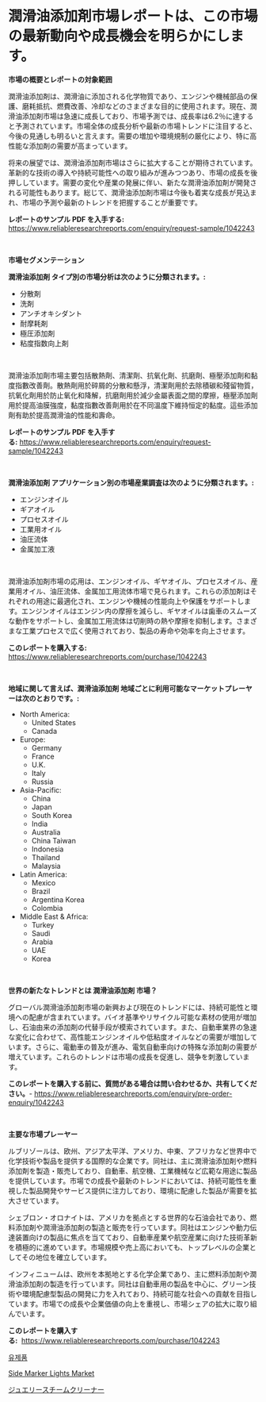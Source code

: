 <p><h1>潤滑油添加剤市場レポートは、この市場の最新動向や成長機会を明らかにします。</h1></p><p><strong>市場の概要とレポートの対象範囲</strong></p>
<p><p>潤滑油添加剤は、潤滑油に添加される化学物質であり、エンジンや機械部品の保護、磨耗抵抗、燃費改善、冷却などのさまざまな目的に使用されます。現在、潤滑油添加剤市場は急速に成長しており、市場予測では、成長率は6.2％に達すると予測されています。市場全体の成長分析や最新の市場トレンドに注目すると、今後の見通しも明るいと言えます。需要の増加や環境規制の厳化により、特に高性能な添加剤の需要が高まっています。</p><p>将来の展望では、潤滑油添加剤市場はさらに拡大することが期待されています。革新的な技術の導入や持続可能性への取り組みが進みつつあり、市場の成長を後押ししています。需要の変化や産業の発展に伴い、新たな潤滑油添加剤が開発される可能性もあります。総じて、潤滑油添加剤市場は今後も着実な成長が見込まれ、市場の予測や最新のトレンドを把握することが重要です。</p></p>
<p><strong>レポートのサンプル PDF を入手する:</strong> <a href="https://www.reliableresearchreports.com/enquiry/request-sample/1042243">https://www.reliableresearchreports.com/enquiry/request-sample/1042243</a></p>
<p>&nbsp;</p>
<p><strong>市場セグメンテーション</strong></p>
<p><strong>潤滑油添加剤 タイプ別の市場分析は次のように分類されます。:</strong></p>
<p><ul><li>分散剤</li><li>洗剤</li><li>アンチオキシダント</li><li>耐摩耗剤</li><li>極圧添加剤</li><li>粘度指数向上剤</li></ul></p>
<p>&nbsp;</p>
<p><p>潤滑油添加劑市場主要包括散熱劑、清潔劑、抗氧化劑、抗磨劑、極壓添加劑和黏度指數改善劑。散熱劑用於碎屑的分散和懸浮，清潔劑用於去除積碳和殘留物質，抗氧化劑用於防止氧化和降解，抗磨劑用於減少金屬表面之間的摩擦，極壓添加劑用於提高油膜強度，黏度指數改善劑用於在不同溫度下維持恒定的黏度。這些添加劑有助於提高潤滑油的性能和壽命。</p></p>
<p><strong>レポートのサンプル PDF を入手する:</strong>&nbsp;<a href="https://www.reliableresearchreports.com/enquiry/request-sample/1042243">https://www.reliableresearchreports.com/enquiry/request-sample/1042243</a></p>
<p>&nbsp;</p>
<p><strong> 潤滑油添加剤 アプリケーション別の市場産業調査は次のように分類されます。:</strong></p>
<p><ul><li>エンジンオイル</li><li>ギアオイル</li><li>プロセスオイル</li><li>工業用オイル</li><li>油圧流体</li><li>金属加工液</li></ul></p>
<p>&nbsp;</p>
<p><p>潤滑油添加剤市場の応用は、エンジンオイル、ギヤオイル、プロセスオイル、産業用オイル、油圧流体、金属加工用流体市場で見られます。これらの添加剤はそれぞれの用途に最適化され、エンジンや機械の性能向上や保護をサポートします。エンジンオイルはエンジン内の摩擦を減らし、ギヤオイルは歯車のスムーズな動作をサポートし、金属加工用流体は切削時の熱や摩擦を抑制します。さまざまな工業プロセスで広く使用されており、製品の寿命や効率を向上させます。</p></p>
<p><strong>このレポートを購入する:</strong>&nbsp; <a href="https://www.reliableresearchreports.com/purchase/1042243">https://www.reliableresearchreports.com/purchase/1042243</a></p>
<p>&nbsp;</p>
<p><strong>地域に関して言えば、潤滑油添加剤 地域ごとに利用可能なマーケットプレーヤーは次のとおりです。:</strong></p>
<p><ul>
    <li>
        North America:
        <ul>
            <li>United States</li>
            <li>Canada</li>
        </ul>
    </li>
    <li>
        Europe:
        <ul>
            <li>Germany</li>
            <li>France</li>
            <li>U.K.</li>
            <li>Italy</li>
            <li>Russia</li>
        </ul>
    </li>
    <li>
        Asia-Pacific:
        <ul>
            <li>China</li>
            <li>Japan</li>
            <li>South Korea</li>
            <li>India</li>
            <li>Australia</li>
            <li>China Taiwan</li>
            <li>Indonesia</li>
            <li>Thailand</li>
            <li>Malaysia</li>
        </ul>
    </li>
    <li>
        Latin America:
        <ul>
            <li>Mexico</li>
            <li>Brazil</li>
            <li>Argentina Korea</li>
            <li>Colombia</li>
        </ul>
    </li>
    <li>
        Middle East & Africa:
        <ul>
            <li>Turkey</li>
            <li>Saudi</li>
            <li>Arabia</li>
            <li>UAE</li>
            <li>Korea</li>
        </ul>
    </li>
    </ul></p>
<p>&nbsp;</p>
<p><strong>世界の新たなトレンドとは 潤滑油添加剤 市場？</strong></p>
<p><p>グローバル潤滑油添加剤市場の新興および現在のトレンドには、持続可能性と環境への配慮が含まれています。バイオ基準やリサイクル可能な素材の使用が増加し、石油由来の添加剤の代替手段が模索されています。また、自動車業界の急速な変化に合わせて、高性能エンジンオイルや低粘度オイルなどの需要が増加しています。さらに、電動車の普及が進み、電気自動車向けの特殊な添加剤の需要が増えています。これらのトレンドは市場の成長を促進し、競争を刺激しています。</p></p>
<p><strong>このレポートを購入する前に、質問がある場合は問い合わせるか、共有してください。</strong>- <a href="https://www.reliableresearchreports.com/enquiry/pre-order-enquiry/1042243">https://www.reliableresearchreports.com/enquiry/pre-order-enquiry/1042243</a></p>
<p>&nbsp;</p>
<p><strong>主要な市場プレーヤー</strong></p>
<p><p>ルブリゾールは、欧州、アジア太平洋、アメリカ、中東、アフリカなど世界中で化学技術や製品を提供する国際的な企業です。同社は、主に潤滑油添加剤や燃料添加剤を製造・販売しており、自動車、航空機、工業機械など広範な用途に製品を提供しています。市場での成長や最新のトレンドにおいては、持続可能性を重視した製品開発やサービス提供に注力しており、環境に配慮した製品が需要を拡大させています。</p><p>シェブロン・オロナイトは、アメリカを拠点とする世界的な石油会社であり、燃料添加剤や潤滑油添加剤の製造と販売を行っています。同社はエンジンや動力伝達装置向けの製品に焦点を当てており、自動車産業や航空産業に向けた技術革新を積極的に進めています。市場規模や売上高においても、トップレベルの企業としてその地位を確立しています。</p><p>インフィニュームは、欧州を本拠地とする化学企業であり、主に燃料添加剤や潤滑油添加剤の製造を行っています。同社は自動車用の製品を中心に、グリーン技術や環境配慮型製品の開発に力を入れており、持続可能な社会への貢献を目指しています。市場での成長や企業価値の向上を重視し、市場シェアの拡大に取り組んでいます。</p></p>
<p><strong>このレポートを購入する:</strong>&nbsp;&nbsp;<a href="https://www.reliableresearchreports.com/purchase/1042243">https://www.reliableresearchreports.com/purchase/1042243</a></p>
<p><p><a href="https://medium.com/@bobbykihnyt57786/%EC%9C%A0%EC%A0%9C%ED%92%88-%EC%8B%9C%EC%9E%A5-%EC%A2%85%EB%A5%98-%EC%9D%91%EC%9A%A9-%EB%B0%8F-%EC%A7%80%EB%A6%AC%EB%B3%84-%EC%A2%85%ED%95%A9-%ED%8F%89%EA%B0%80-20f048208885">유제품</a></p><p><a href="https://picayune-night-cbd.notion.site/Decoding-the-Side-Marker-Lights-Market-A-Deep-Dive-into-the-Latest-Market-Trends-Market-Segmentati-ea2a58253d87495a8ca76e73020632e8">Side Marker Lights Market</a></p><p><a href="https://medium.com/@manuelmann1976/%E5%AE%9D%E7%9F%B3%E3%81%AE%E3%82%B9%E3%83%81%E3%83%BC%E3%83%A0%E3%82%AF%E3%83%AA%E3%83%BC%E3%83%8A%E3%83%BC%E5%B8%82%E5%A0%B4%E3%82%B7%E3%82%A7%E3%82%A2%E3%81%AE%E9%80%B2%E5%8C%96%E3%81%A82024%E5%B9%B4%E3%81%8B%E3%82%892031%E5%B9%B4%E3%81%AE%E5%B8%82%E5%A0%B4%E6%88%90%E9%95%B7%E3%83%88%E3%83%AC%E3%83%B3%E3%83%89-ba6791611ecc">ジュエリースチームクリーナー</a></p></p>
